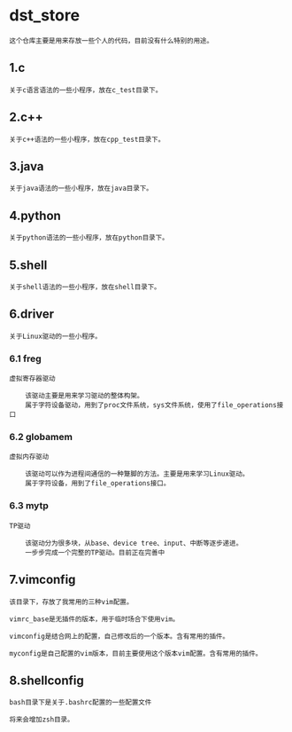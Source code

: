 # dst_store
	这个仓库主要是用来存放一些个人的代码，目前没有什么特别的用途。

## 1.c
	关于c语言语法的一些小程序，放在c_test目录下。

## 2.c++
	关于c++语法的一些小程序，放在cpp_test目录下。

## 3.java
	关于java语法的一些小程序，放在java目录下。

## 4.python
	关于python语法的一些小程序，放在python目录下。

## 5.shell
	关于shell语法的一些小程序，放在shell目录下。

## 6.driver
	关于Linux驱动的一些小程序。
### 6.1 freg
	虚拟寄存器驱动
```
	该驱动主要是用来学习驱动的整体构架。
	属于字符设备驱动，用到了proc文件系统，sys文件系统，使用了file_operations接口
```
### 6.2 globamem
	虚拟内存驱动
```
	该驱动可以作为进程间通信的一种蹩脚的方法。主要是用来学习Linux驱动。
	属于字符设备，用到了file_operations接口。
```
### 6.3 mytp
	TP驱动
```
	该驱动分为很多块，从base、device tree、input、中断等逐步递进。
	一步步完成一个完整的TP驱动。目前正在完善中
```

## 7.vimconfig
	该目录下，存放了我常用的三种vim配置。

	vimrc_base是无插件的版本，用于临时场合下使用vim。
	
	vimconfig是结合网上的配置，自己修改后的一个版本。含有常用的插件。
	
	myconfig是自己配置的vim版本，目前主要使用这个版本vim配置。含有常用的插件。

## 8.shellconfig
	bash目录下是关于.bashrc配置的一些配置文件
	
	将来会增加zsh目录。

